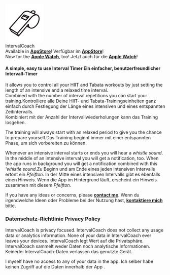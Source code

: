 <div class="hGrid">
  <div class="grid-1">
    <img src="logo120.png" class="bordered">
  </div>
  <div class="grid-2">
    <div class="gridTitle">
      IntervalCoach
    </div>
    <div class="gridDescription">
        <span class="en">Available in <b><a href="https://apps.apple.com/de/app/intervalcoach/id1612119055">AppStore</a></b>!</span>
        <span class="de">Verfügbar im <b><a href="https://apps.apple.com/de/app/intervalcoach/id1612119055">AppStore</a></b>!</span>
      </div>
      <div class="gridDescription">
        <span class="en">Now for the <b><a href="https://apps.apple.com/de/app/intervalcoachwatch/id1636537589">Apple Watch</a></b>, too!</span>
        <span class="de">Jetzt auch für die <b><a href="https://apps.apple.com/de/app/intervalcoachwatch/id1636537589">Apple Watch</a></b>!</span>
    </div>
  </div>
<div class="gridBreak"></div>
</div>


<h4>
  <span class="en">A simple, easy to use Interval Timer</span>
  <span class="de">Ein einfacher, benutzerfreundlicher Intervall-Timer</span>
</h4>

<p><span class="en">It allows you to control all your HIIT and Tabata workouts by just setting the length of an intensive and a relaxed time interval.<br>Combined with the number of interval repetitions you can start your training.</span><span class="de">Kontrolliere alle Deine HIIT- und Tabata-Trainingseinheiten ganz einfach durch Festlegung der Länge eines intensiven und eines entspannten Zeitintervalls.<br>Kombiniert mit der Anzahl der Intervallwiederholungen kann das Training losgehen.</span></p>
<p><span class="en">The training will always start with an relaxed period to give you the chance to prepare yourself.</span><span class="de">Das Training beginnt immer mit einer entspannten Phase, um sich vorbereiten zu können.</span></p>
<p><span class="en">Whenever an intensive interval starts or ends you will hear a <i>whistle sound</i>. In the middle of an intensive interval you will get a notification, too. When the app runs in background you will get a notification combined with this <i>'whistle sound</i>.</span><span class="de">Zu Beginn und am Ende eines jeden intensiven Intervalls ertönt ein <i>Pfeifton</i>. In der Mitte eines intensiven Intervalls gibt es ebenfalls einen Hinweis. Wenn die App im Hintergrund läuft, erscheint ein Hinweis zusammen mit diesem <i>Pfeifton</i>.</span></p>

<p>
  <span class="en hint">If you have any ideas or concerns, please <b><a href="mailto:cl.schuetzdeller@icloud.com">contact me</a></b>.</span>
  <span class="de hint">Wenn du irgendwelche Ideen oder Probleme bei der Nutzung hast, <b><a href="mailto:cl.schuetzdeller@icloud.com">kontaktiere mich</a></b> bitte.</span>
</p>

<h3>
  <span class="de">Datenschutz-Richtlinie</span>
  <span class="en">Privacy Policy</span>
</h3>
<p>
<span class="en">IntervalCoach is privacy focused. IntervalCoach does not collect any usage data or analytics information. None of your data in IntervalCoach ever leaves your devices.</span>
<span class="de">IntervalCoach legt Wert auf die Privatsphäre. IntervalCoach sammelt weder Daten noch analytische Informationen. Keinerlei IntervalCoach-Daten verlassen das genutzte Gerät.</span>
</p>
<p>
<span class="en">I myself have no access to any of your data in the app.</span>
<span class="de">Ich selber habe keinen Zugriff auf die Daten innerhalb der App .</span>
</p>

